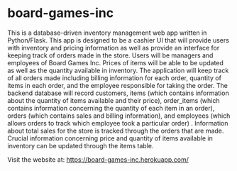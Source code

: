 # board-games-inc

This is a database-driven inventory management web app written in Python/Flask. This app is designed to be a cashier UI that will provide users with inventory and pricing information as well as provide an interface for keeping track of orders made in the store.  Users will be managers and employees of Board Games Inc.  Prices of items will be able to be updated as well as the quantity available in inventory. The application will keep track of all orders made including billing information for each order, quantity of items in each order, and the employee responsible for taking the order.  The backend database will record customers, items (which contains information about the quantity of items available and their price), order_items (which contains information concerning the quantity of each item in an order), orders (which contains sales and billing information), and employees (which allows orders to track which employee took a particular order) .  Information about total sales for the store is tracked through the orders that are made.  Crucial information concerning price and quantity of items available in inventory can be updated through the items table.

Visit the website at: https://board-games-inc.herokuapp.com/
